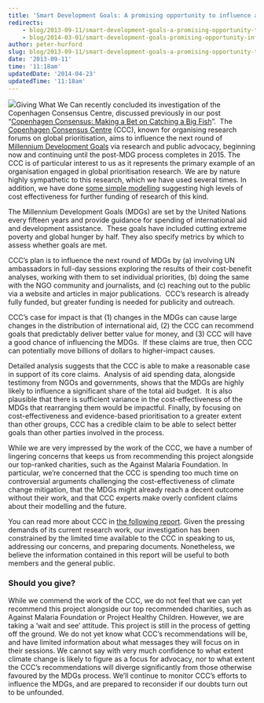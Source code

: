```yaml
---
title: 'Smart Development Goals: A promising opportunity to influence aid spending via post-MDGs? '
redirects:
    - blog/2013-09-11/smart-development-goals-a-promising-opportunity-to-influence-aid-spending-via-post
    - blog/2014-03-01/smart-development-goals-promising-opportunity-influence-aid-spending-post-mdgs
author: peter-hurford
slug: blog/2013-09-11/smart-development-goals-a-promising-opportunity-to-influence-aid-spending-via-post
date: '2013-09-11'
time: '11:18am'
updatedDate: '2014-04-23'
updatedTime: '11:18am'
---
```

![](/images/uploads/ccc.jpg)Giving What We Can recently concluded its investigation of the Copenhagen Consensus Centre, discussed previously in our post “[Copenhagen Consensus: Making a Bet on Catching a Big Fish](http://www.givingwhatwecan.org/blog/2013-06-14/the-copenhagen-consensus-making-a-bet-on-catching-a-big-fish)”.  The [Copenhagen Consensus Centre](http://www.copenhagenconsensus.com) (CCC), known for organising research forums on global prioritisation, aims to influence the next round of [Millennium Development Goals](http://www.un.org/millenniumgoals/) via research and public advocacy, beginning now and continuing until the post-MDG process completes in 2015\. The CCC is of particular interest to us as it represents the primary example of an organisation engaged in global prioritisation research. We are by nature highly sympathetic to this research, which we have used several times. In addition, we have done [some simple modelling](http://www.givingwhatwecan.org/blog/2012-11-01/estimating-the-effectiveness-of-dcp2-post-2) suggesting high levels of cost effectiveness for further funding of research of this kind.

The Millennium Development Goals (MDGs) are set by the United Nations every fifteen years and provide guidance for spending of international aid and development assistance.  These goals have included cutting extreme poverty and global hunger by half. They also specify metrics by which to assess whether goals are met.

CCC’s plan is to influence the next round of MDGs by (a) involving UN ambassadors in full-day sessions exploring the results of their cost-benefit analyses, working with them to set individual priorities, (b) doing the same with the NGO community and journalists, and (c) reaching out to the public via a website and articles in major publications.  CCC’s research is already fully funded, but greater funding is needed for publicity and outreach.

CCC’s case for impact is that (1) changes in the MDGs can cause large changes in the distribution of international aid, (2) the CCC can recommend goals that predictably deliver better value for money, and (3) CCC will have a good chance of influencing the MDGs.  If these claims are true, then CCC can potentially move billions of dollars to higher-impact causes.

Detailed analysis suggests that the CCC is able to make a reasonable case in support of its core claims.  Analysis of aid spending data, alongside testimony from NGOs and governments, shows that the MDGs are highly likely to influence a significant share of the total aid budget.  It is also plausible that there is sufficient variance in the cost-effectiveness of the MDGs that rearranging them would be impactful. Finally, by focusing on cost-effectiveness and evidence-based prioritisation to a greater extent than other groups, CCC has a credible claim to be able to select better goals than other parties involved in the process.

While we are very impressed by the work of the CCC, we have a number of lingering concerns that keeps us from recommending this project alongside our top-ranked charities, such as the Against Malaria Foundation. In particular, we’re concerned that the CCC is spending too much time on controversial arguments challenging the cost-effectiveness of climate change mitigation, that the MDGs might already reach a decent outcome without their work, and that CCC experts make overly confident claims about their modelling and the future.

You can read more about CCC in [the following report](/files/CCC%20MDG%20Report.pdf). Given the pressing demands of its current research work, our investigation has been constrained by the limited time available to the CCC in speaking to us, addressing our concerns, and preparing documents. Nonetheless, we believe the information contained in this report will be useful to both members and the general public.

### Should you give?

While we commend the work of the CCC, we do not feel that we can yet recommend this project alongside our top recommended charities, such as Against Malaria Foundation or Project Healthy Children. However, we are taking a ‘wait and see’ attitude. This project is still in the process of getting off the ground. We do not yet know what CCC’s recommendations will be, and have limited information about what messages they will focus on in their sessions. We cannot say with very much confidence to what extent climate change is likely to figure as a focus for advocacy, nor to what extent the CCC’s recommendations will diverge significantly from those otherwise favoured by the MDGs process. We’ll continue to monitor CCC’s efforts to influence the MDGs, and are prepared to reconsider if our doubts turn out to be unfounded.